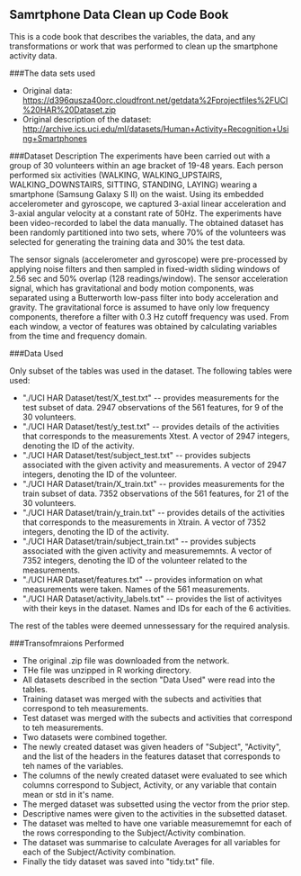 ## Samrtphone Data Clean up Code Book
This is a code book that describes the variables, the data, and any transformations or work that was performed to clean up the smartphone activity data.

###The data sets used
* Original data: https://d396qusza40orc.cloudfront.net/getdata%2Fprojectfiles%2FUCI%20HAR%20Dataset.zip
* Original description of the dataset: http://archive.ics.uci.edu/ml/datasets/Human+Activity+Recognition+Using+Smartphones

###Dataset Description
The experiments have been carried out with a group of 30 volunteers within an age bracket of 19-48 years. Each person performed six activities (WALKING, WALKING_UPSTAIRS, WALKING_DOWNSTAIRS, SITTING, STANDING, LAYING) wearing a smartphone (Samsung Galaxy S II) on the waist. Using its embedded accelerometer and gyroscope, we captured 3-axial linear acceleration and 3-axial angular velocity at a constant rate of 50Hz. The experiments have been video-recorded to label the data manually. The obtained dataset has been randomly partitioned into two sets, where 70% of the volunteers was selected for generating the training data and 30% the test data.

The sensor signals (accelerometer and gyroscope) were pre-processed by applying noise filters and then sampled in fixed-width sliding windows of 2.56 sec and 50% overlap (128 readings/window). The sensor acceleration signal, which has gravitational and body motion components, was separated using a Butterworth low-pass filter into body acceleration and gravity. The gravitational force is assumed to have only low frequency components, therefore a filter with 0.3 Hz cutoff frequency was used. From each window, a vector of features was obtained by calculating variables from the time and frequency domain.

###Data Used

Only subset of the tables was used in the dataset. The following tables were used:
* "./UCI HAR Dataset/test/X_test.txt" -- provides measurements for the test subset of data. 2947 observations of the 561 features, for 9 of the 30 volunteers.
* "./UCI HAR Dataset/test/y_test.txt" -- provides details of the activities that corresponds to the measurements Xtest. A vector of 2947 integers, denoting the ID of the activity.
* "./UCI HAR Dataset/test/subject_test.txt" -- provides subjects associated with the given activity and measurements. A vector of 2947 integers, denoting the ID of the volunteer.
* "./UCI HAR Dataset/train/X_train.txt" -- provides measurements for the train subset of data. 7352 observations of the 561 features, for 21 of the 30 volunteers.
* "./UCI HAR Dataset/train/y_train.txt" -- provides details of the activities that corresponds to the measurements in Xtrain. A vector of 7352 integers, denoting the ID of the activity.
* "./UCI HAR Dataset/train/subject_train.txt" -- provides subjects associated with the given activity and measurememnts. A vector of 7352 integers, denoting the ID of the volunteer related to the measurements.
* "./UCI HAR Dataset/features.txt" -- provides information on what measurements were taken. Names of the 561 measurements.
* "./UCI HAR Dataset/activity_labels.txt" -- provides the list of activityes with their keys in the dataset. Names and IDs for each of the 6 activities.

The rest of the tables were deemed unnessessary for the required analysis.

###Transofmraions Performed
* The original .zip file was downloaded from the network.
* THe file was unzipped in R working directory.
* All datasets described in the section "Data Used" were read into the tables.
* Training dataset was merged with the subects and activities that correspond to teh measurements.
* Test dataset was merged with the subects and activities that correspond to teh measurements.
* Two datasets were combined together.
* The newly created dataset was given headers of "Subject", "Activity", and the list of the headers in the features dataset that corresponds to teh names of the variables.
* The columns of the newly created dataset were evaluated to see which columns correspond to Subject, Activity, or any variable that contain mean or std in it's name.
* The merged dataset was subsetted using the vector from the prior step.
* Descriptive names were given to the activities in the subsetted dataset.
* The dataset was melted to have one variable measurememnt for each of the rows corresponding to the Subject/Activity combination.
* The dataset was summarise to calculate Averages for all variables for each of the Subject/Activity combination.
* Finally the tidy dataset was saved into "tidy.txt" file.

